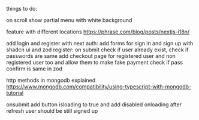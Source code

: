things to do:

on scroll show partial menu with white background

feature with different locations https://phrase.com/blog/posts/nextjs-i18n/

add login and register with next auth:
add forms for sign in and sign up with shadcn ui and zod
register: on submit check if user already exist, check if passwords are same
add checkout page for registered user and non registered user too and allow them to make fake payment
check if pass confirm is same in zod

http methods in mongodb explained
https://www.mongodb.com/compatibility/using-typescript-with-mongodb-tutorial

onsubmit add button isloading to true and add disabled onloading
after refresh user should be still signed up
